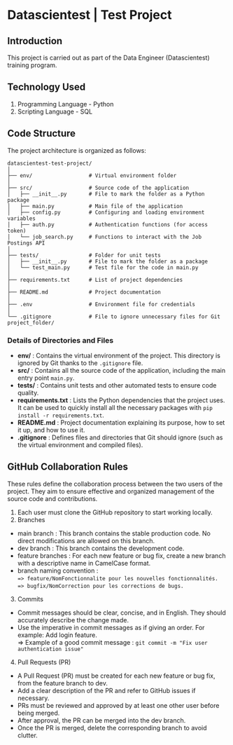 # Datascientest | Test Project

## Introduction
This project is carried out as part of the Data Engineer (Datascientest) training program.

## Technology Used
1. Programming Language - Python
2. Scripting Language - SQL

## Code Structure
The project architecture is organized as follows:

```plaintext
datascientest-test-project/
│
├── env/                  # Virtual environment folder
│
├── src/                  # Source code of the application
│   ├── __init__.py       # File to mark the folder as a Python package
│   ├── main.py           # Main file of the application
│   ├── config.py         # Configuring and loading environment variables
│   ├── auth.py           # Authentication functions (for access token)
│   └── job_search.py     # Functions to interact with the Job Postings API
│
├── tests/                # Folder for unit tests
│   ├── __init__.py       # File to mark the folder as a package
│   └── test_main.py      # Test file for the code in main.py
│
├── requirements.txt      # List of project dependencies
│
├── README.md             # Project documentation
│
├── .env                  # Environment file for credentials
│
└── .gitignore            # File to ignore unnecessary files for Git
project_folder/
```

### Details of Directories and Files

- **env/** : Contains the virtual environment of the project. This directory is ignored by Git thanks to the `.gitignore` file.
- **src/** : Contains all the source code of the application, including the main entry point `main.py`.
- **tests/** : Contains unit tests and other automated tests to ensure code quality.
- **requirements.txt** : Lists the Python dependencies that the project uses. It can be used to quickly install all the necessary packages with `pip install -r requirements.txt`.
- **README.md** : Project documentation explaining its purpose, how to set it up, and how to use it.
- **.gitignore** : Defines files and directories that Git should ignore (such as the virtual environment and compiled files).

## GitHub Collaboration Rules

These rules define the collaboration process between the two users of the project. They aim to ensure effective and organized management of the source code and contributions.

1. Each user must clone the GitHub repository to start working locally.
2. Branches
- main branch : This branch contains the stable production code. No direct modifications are allowed on this branch.
- dev branch : This branch contains the development code.
- feature branches : For each new feature or bug fix, create a new branch with a descriptive name in CamelCase format.
- branch naming convention :  
`=> feature/NomFonctionnalite pour les nouvelles fonctionnalités.`  
`=> bugfix/NomCorrection pour les corrections de bugs.`
3. Commits
- Commit messages should be clear, concise, and in English. They should accurately describe the change made.
- Use the imperative in commit messages as if giving an order. For example: Add login feature.  
=> Example of a good commit message : `git commit -m "Fix user authentication issue"`
4. Pull Requests (PR)
- A Pull Request (PR) must be created for each new feature or bug fix, from the feature branch to dev.
- Add a clear description of the PR and refer to GitHub issues if necessary.
- PRs must be reviewed and approved by at least one other user before being merged.
- After approval, the PR can be merged into the dev branch.
- Once the PR is merged, delete the corresponding branch to avoid clutter.
